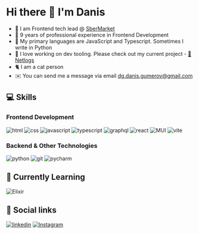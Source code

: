 # Hi there 👋 I'm Danis

* 🏢 I am Frontend tech lead @ [SberMarket](https://sbermarket.ru/about)
* 📅 9 years of professional experience in Frontend Development
* 🐒 My primary languages are JavaScript and Typescript. Sometimes I write in Python
* 🧰 I love working on dev tooling. Please check out my current project - [📜 Netlogs](https://github.com/Artboomy/netlogs)
* 🐈 I am a cat person
* ✉️ You can send me a message via email [dg.danis.gumerov@gmail.com](mailto:dg.danis.gumerov@gmail.com)


## 💻 Skills

### Frontend Development
![html](https://img.shields.io/badge/html%20-%23E34F26.svg?&style=for-the-badge&logo=html5&logoColor=white)
![css](https://img.shields.io/badge/css%20-%231572B6.svg?&style=for-the-badge&logo=css3&logoColor=white)
![javascript](https://img.shields.io/badge/javascript%20-%23323330.svg?&style=for-the-badge&logo=javascript&logoColor=%23F7DF1E)
![typescript](https://img.shields.io/badge/typescript-%23007ACC.svg?style=for-the-badge&logo=typescript&logoColor=white)
![graphql](https://img.shields.io/badge/-GraphQL-E10098?style=for-the-badge&logo=graphql&logoColor=white)
![react](https://img.shields.io/badge/react-%2320232a.svg?style=for-the-badge&logo=react&logoColor=%2361DAFB)
![MUI](https://img.shields.io/badge/MUI-%230081CB.svg?style=for-the-badge&logo=mui&logoColor=white)
![vite](https://img.shields.io/badge/vite-%23646CFF.svg?style=for-the-badge&logo=vite&logoColor=white)

### Backend & Other Technologies
![python](https://img.shields.io/badge/python-%2314354C.svg?style=for-the-badge&logo=python&logoColor=white)
![git](https://img.shields.io/badge/git%20-%23F05033.svg?&style=for-the-badge&logo=git&logoColor=white) 
![pycharm](https://img.shields.io/badge/pycharm-%23000000.svg?&style=for-the-badge&logo=pycharm&logoColor=white)

## 🌱 Currently Learning

![Elixir](https://img.shields.io/badge/elixir-%234B275F.svg?style=for-the-badge&logo=elixir&logoColor=white)

## 🤝 Social links
[![linkedin](https://img.shields.io/badge/linkedin%20-%230077B5.svg?&style=for-the-badge&logo=linkedin&logoColor=white)](https://www.linkedin.com/in/danis-gumerov) 
[![Instagram](https://img.shields.io/badge/Instagram%20-orange.svg?&style=for-the-badge&logo=Instagram&logoColor=white)](https://www.instagram.com/certainredfox/)
